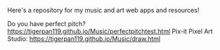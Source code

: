 Here's a repository for my music and art web apps and resources!

Do you have perfect pitch? https://tigerpan119.github.io/Music/perfectpitchtest.html
Pix-it Pixel Art Studio: https://tigerpan119.github.io/Music/draw.html
